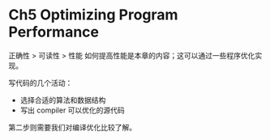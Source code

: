 # Ch5 Optimizing Program Performance
正确性 > 可读性 > 性能
如何提高性能是本章的内容；这可以通过一些程序优化实现。

写代码的几个活动：
* 选择合适的算法和数据结构
* 写出 compiler 可以优化的源代码

第二步则需要我们对编译优化比较了解。
